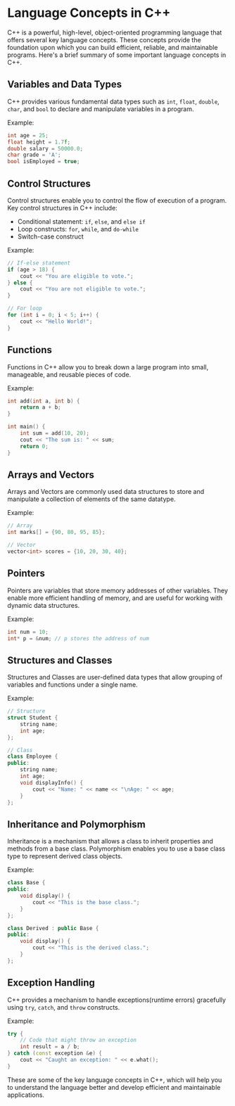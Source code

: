 # Language Concepts in C++

C++ is a powerful, high-level, object-oriented programming language that offers several key language concepts. These concepts provide the foundation upon which you can build efficient, reliable, and maintainable programs. Here's a brief summary of some important language concepts in C++.

## Variables and Data Types
C++ provides various fundamental data types such as `int`, `float`, `double`, `char`, and `bool` to declare and manipulate variables in a program.

Example:
```cpp
int age = 25;
float height = 1.7f;
double salary = 50000.0;
char grade = 'A';
bool isEmployed = true;
```

## Control Structures
Control structures enable you to control the flow of execution of a program. Key control structures in C++ include:

- Conditional statement: `if`, `else`, and `else if`
- Loop constructs: `for`, `while`, and `do-while`
- Switch-case construct

Example:
```cpp
// If-else statement
if (age > 18) {
    cout << "You are eligible to vote.";
} else {
    cout << "You are not eligible to vote.";
}

// For loop
for (int i = 0; i < 5; i++) {
    cout << "Hello World!";
}
```

## Functions
Functions in C++ allow you to break down a large program into small, manageable, and reusable pieces of code.

Example:
```cpp
int add(int a, int b) {
    return a + b;
}

int main() {
    int sum = add(10, 20);
    cout << "The sum is: " << sum;
    return 0;
}
```

## Arrays and Vectors
Arrays and Vectors are commonly used data structures to store and manipulate a collection of elements of the same datatype.

Example:
```cpp
// Array
int marks[] = {90, 80, 95, 85};

// Vector
vector<int> scores = {10, 20, 30, 40};
```

## Pointers
Pointers are variables that store memory addresses of other variables. They enable more efficient handling of memory, and are useful for working with dynamic data structures.

Example:
```cpp
int num = 10;
int* p = &num; // p stores the address of num
```

## Structures and Classes
Structures and Classes are user-defined data types that allow grouping of variables and functions under a single name.

Example:
```cpp
// Structure
struct Student {
    string name;
    int age;
};

// Class
class Employee {
public:
    string name;
    int age;
    void displayInfo() {
        cout << "Name: " << name << "\nAge: " << age;
    }
};
```

## Inheritance and Polymorphism
Inheritance is a mechanism that allows a class to inherit properties and methods from a base class. Polymorphism enables you to use a base class type to represent derived class objects.

Example:
```cpp
class Base {
public:
    void display() {
        cout << "This is the base class.";
    }
};

class Derived : public Base {
public:
    void display() {
        cout << "This is the derived class.";
    }
};
```

## Exception Handling
C++ provides a mechanism to handle exceptions(runtime errors) gracefully using `try`, `catch`, and `throw` constructs.

Example:
```cpp
try {
    // Code that might throw an exception
    int result = a / b;
} catch (const exception &e) {
    cout << "Caught an exception: " << e.what();
}
```

These are some of the key language concepts in C++, which will help you to understand the language better and develop efficient and maintainable applications.